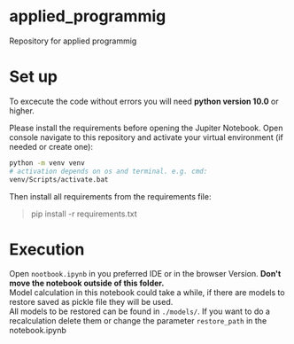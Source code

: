 # applied_programmig
Repository for applied programmig 

# Set up
To excecute the code without errors you will need **python version 10.0** or higher.  

Please install the requirements before opening the Jupiter Notebook. Open console navigate to this repository and activate your virtual environment (if needed or create one):  
```BASH
python -m venv venv 
# activation depends on os and terminal. e.g. cmd:
venv/Scripts/activate.bat
```
Then install all requirements from the requirements file:  
> pip install -r requirements.txt

# Execution
Open `nootbook.ipynb` in you preferred IDE or in the browser Version. **Don't move the notebook outside of this folder.**  
Model calculation in this notebook could take a while, if there are models to restore saved as pickle file they will be used.  
All models to be restored can be found in `./models/`. If you want to do a recalculation delete them or change the parameter `restore_path` in the notebook.ipynb
